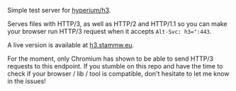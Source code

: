 Simple test server for [hyperium/h3](https://github.com/hyperium/h3).

Serves files with HTTP/3, as well as HTTP/2 and HTTP/1.1 so you can make your browser run HTTP/3 request when it accepts `Alt-Svc: h3=":443`.

A live version is available at [h3.stammw.eu](https://h3.stammw.eu/index.html).

For the moment, only Chromium has shown to be able to send HTTP/3 requests to this endpoint. If you stumble on this repo and have the time to check if your browser / lib / tool is compatible, don't hesitate to let me know in the issues!
